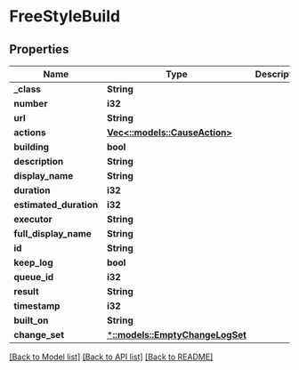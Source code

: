 # FreeStyleBuild

## Properties
Name | Type | Description | Notes
------------ | ------------- | ------------- | -------------
**_class** | **String** |  | [optional] 
**number** | **i32** |  | [optional] 
**url** | **String** |  | [optional] 
**actions** | [**Vec<::models::CauseAction>**](CauseAction.md) |  | [optional] 
**building** | **bool** |  | [optional] 
**description** | **String** |  | [optional] 
**display_name** | **String** |  | [optional] 
**duration** | **i32** |  | [optional] 
**estimated_duration** | **i32** |  | [optional] 
**executor** | **String** |  | [optional] 
**full_display_name** | **String** |  | [optional] 
**id** | **String** |  | [optional] 
**keep_log** | **bool** |  | [optional] 
**queue_id** | **i32** |  | [optional] 
**result** | **String** |  | [optional] 
**timestamp** | **i32** |  | [optional] 
**built_on** | **String** |  | [optional] 
**change_set** | [***::models::EmptyChangeLogSet**](EmptyChangeLogSet.md) |  | [optional] 

[[Back to Model list]](../README.md#documentation-for-models) [[Back to API list]](../README.md#documentation-for-api-endpoints) [[Back to README]](../README.md)


